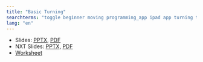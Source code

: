 ```yaml
---
title: "Basic Turning"
searchterms: "toggle beginner moving programming_app ipad app turning tablet pivot spin point android basic_turning"
lang: "en"
---
```

 <ul>
 <li class="ng-binding">Slides:
 <a href="ProgrammingLessons/beginner/Turning.pptx">PPTX</a>,
 <a href="ProgrammingLessons/beginner/Turning.pdf">PDF</a>
 </li>
<li class="ng-binding">NXT Slides:
<a href="ProgrammingLessons/beginner/TurningNXT.pptx">PPTX</a>,
<a href="ProgrammingLessons/beginner/TurningNXT.pdf">PDF</a>
 <li><a href="ProgrammingLessons/beginner/Turning.docx">Worksheet</a>
 </li>
</li>

 </ul>
